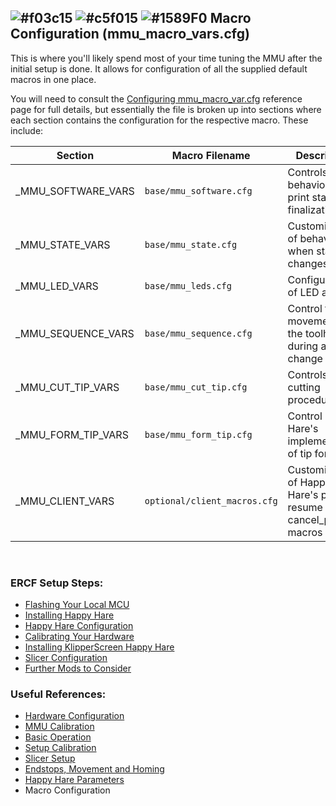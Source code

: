 ## ![#f03c15](https://github.com/moggieuk/Happy-Hare/wiki/resources/f03c15.png) ![#c5f015](https://github.com/moggieuk/Happy-Hare/wiki/resources/c5f015.png) ![#1589F0](https://github.com/moggieuk/Happy-Hare/wiki/resources/1589F0.png) Macro Configuration (mmu\_macro\_vars.cfg)

This is where you'll likely spend most of your time tuning the MMU after the initial setup is done.  It allows for configuration of all the supplied default macros in one place.

You will need to consult the [Configuring mmu\_macro\_var.cfg](https://github.com/moggieuk/Happy-Hare/wiki/Configuring-mmu_macro_vars.cfg) reference page for full details, but essentially the file is broken up into sections where each section contains the configuration for the respective macro. These include:

| Section | Macro Filename | Description |
| ------- | -------------- | ----------- |
| \_MMU\_SOFTWARE\_VARS | `base/mmu_software.cfg` | Controls the behavior of the print start and finalization |
| \_MMU\_STATE\_VARS | `base/mmu_state.cfg` | Customization of behavior when state changes |
| \_MMU\_LED\_VARS | `base/mmu_leds.cfg` | Configuration of LED actions |
| \_MMU\_SEQUENCE\_VARS | `base/mmu_sequence.cfg` | Control the movement of the toolhead during a tool change |
| \_MMU\_CUT\_TIP\_VARS | `base/mmu_cut_tip.cfg` | Controls the tip cutting procedure |
| \_MMU\_FORM\_TIP\_VARS | `base/mmu_form_tip.cfg` | Control Happy Hare's implementation of tip forming |
| \_MMU\_CLIENT\_VARS | `optional/client_macros.cfg` | Customization of Happy Hare's pause, resume and cancel\_print macros |

<br>

### ERCF Setup Steps:
- [Flashing Your Local MCU](https://github.com/Enraged-Rabbit-Community/ERCFv2.5/blob/main/Documentation/Flashing-Local-MCU.md)
- [Installing Happy Hare](https://github.com/Enraged-Rabbit-Community/ERCFv2.5/blob/main/Documentation/Installing-Happy-Hare.md)
- [Happy Hare Configuration](https://github.com/Enraged-Rabbit-Community/ERCFv2.5/blob/main/Documentation/Happy-Hare-Configuration.md)
- [Calibrating Your Hardware](https://github.com/Enraged-Rabbit-Community/ERCFv2.5/blob/main/Documentation/Calibrating-Your-Hardware.md)
- [Installing KlipperScreen Happy Hare](https://github.com/Enraged-Rabbit-Community/ERCFv2.5/blob/main/Documentation/Installing-KlipperScreen.md)
- [Slicer Configuration](https://github.com/Enraged-Rabbit-Community/ERCFv2.5/blob/main/Documentation/Slicer-Setup.md)
- [Further Mods to Consider](https://github.com/Enraged-Rabbit-Community/ERCFv2.5/blob/main/Documentation/Further-Mods.md)

### Useful References:
- [Hardware Configuration](https://github.com/Enraged-Rabbit-Community/ERCFv2.5/blob/main/Documentation/Hardware-Configuration.md)
- [MMU Calibration](https://github.com/Enraged-Rabbit-Community/ERCFv2.5/blob/main/Documentation/MMU-Calibration.md)
- [Basic Operation](https://github.com/Enraged-Rabbit-Community/ERCFv2.5/blob/main/Documentation/Basic-Operation.md)
- [Setup Calibration](https://github.com/Enraged-Rabbit-Community/ERCFv2.5/blob/main/Documentation/Setup_Calibration.md)
- [Slicer Setup](https://github.com/Enraged-Rabbit-Community/ERCFv2.5/blob/main/Documentation/Slicer-Setup.md)
- [Endstops, Movement and Homing](https://github.com/Enraged-Rabbit-Community/ERCFv2.5/blob/main/Documentation/Movement-and-Homing.md)
- [Happy Hare Parameters](https://github.com/Enraged-Rabbit-Community/ERCFv2.5/blob/main/Documentation/Happy-Hare-Parameters.md)
- Macro Configuration